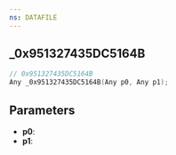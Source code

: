 ```yaml
---
ns: DATAFILE
---
```

## _0x951327435DC5164B

```c
// 0x951327435DC5164B
Any _0x951327435DC5164B(Any p0, Any p1);
```

## Parameters
* **p0**:
* **p1**:
